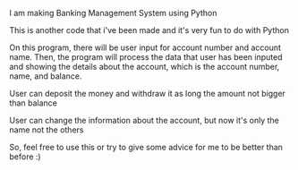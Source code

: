 I am making Banking Management System using Python

This is another code that i've been made and it's very fun to do with Python

On this program, there will be user input for account number and account name. Then, the program will process the data that user has been inputed and 
showing the details about the account, which is the account number, name, and balance.

User can deposit the money and withdraw it as long the amount not bigger than balance

User can change the information about the account, but now it's only the name not the others 

So, feel free to use this or try to give some advice for me to be better than before :) 
